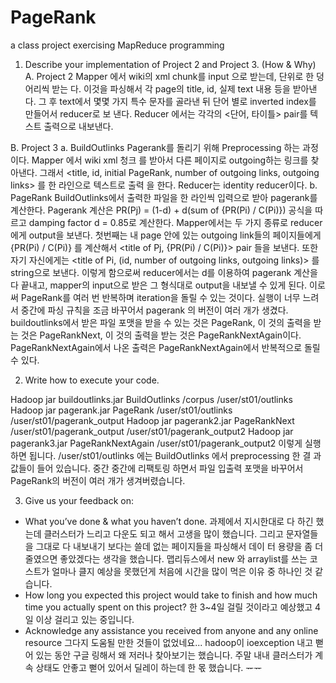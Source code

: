 PageRank
========
a class project exercising MapReduce programming



1. Describe your implementation of Project 2 and Project 3. (How & Why) 
A. Project 2
Mapper 에서 wiki의 xml chunk를 input 으로 받는데, <page> 단위로 한 덩어리씩 받는 다. 이것을 파싱해서 각 page의 title, id, 실제 text 내용 등을 받아낸다. 그 후 text에서 몇몇 가지 특수 문자를 골라낸 뒤 단어 별로 inverted index를 만들어서 reducer로 보 낸다.
Reducer 에서는 각각의 <단어, 타이틀> pair를 텍스트 출력으로 내보낸다. 

B. Project 3
  a. BuildOutlinks
Pagerank를 돌리기 위해 Preprocessing 하는 과정이다. Mapper 에서 wiki xml 청크 를 받아서 다른 페이지로 outgoing하는 링크를 찾아낸다. 그래서 <title, id, initial PageRank, number of outgoing links, outgoing links> 를 한 라인으로 텍스트로 출력 을 한다. Reducer는 identity reducer이다.
  b. PageRank
BuildOutlinks에서 출력한 파일을 한 라인씩 입력으로 받아 pagerank를 계산한다. Pagerank 계산은 PR(Pj) = (1-d) + d(sum of {PR(Pi) / C(Pi)}) 공식을 따르고 damping factor d = 0.85로 계산한다. Mapper에서는 두 가지 종류로 reducer에게 output을 보낸다. 첫번째는 내 page 안에 있는 outgoing link들의 페이지들에게 {PR(Pi) / C(Pi)} 를 계산해서 <title of Pj, {PR(Pi) / C(Pi)}> pair 들을 보낸다. 또한 자기 자신에게는 <title of Pi, (id, number of outgoing links, outgoing links)> 를 string으로 보낸다. 이렇게 함으로써 reducer에서는 d를 이용하여 pagerank 계산을 다 끝내고, mapper의 input으로 받은 그 형식대로 output을 내보낼 수 있게 된다. 이로써 PageRank를 여러 번 반복하며 iteration을 돌릴 수 있는 것이다.
실행이 너무 느려서 중간에 파싱 규칙을 조금 바꾸어서 pagerank 의 버전이 여러 개가 생겼다. buildoutlinks에서 받은 파일 포맷을 받을 수 있는 것은 PageRank, 이 것의 출력을 받는 것은 PageRankNext, 이 것의 출력을 받는 것은
PageRankNextAgain이다. PageRankNextAgain에서 나온 출력은 PageRankNextAgain에서 반복적으로 돌릴 수 있다.


2. Write how to execute your code.

Hadoop jar buildoutlinks.jar BuildOutlinks /corpus /user/st01/outlinks
Hadoop jar pagerank.jar PageRank /user/st01/outlinks /user/st01/pagerank_output
Hadoop jar pagerank2.jar PageRankNext /user/st01/pagerank_output /user/st01/pagerank_output2
Hadoop jar pagerank3.jar PageRankNextAgain /user/st01/pagerank_output2
이렇게 실행하면 됩니다. /user/st01/outlinks 에는 BuildOutlinks 에서 preprocessing 한 결 과 값들이 들어 있습니다. 중간 중간에 리팩토링 하면서 파일 입출력 포맷을 바꾸어서 PageRank의 버전이 여러 개가 생겨버렸습니다.


3. Give us your feedback on:

- What you’ve done & what you haven’t done.
과제에서 지시한대로 다 하긴 했는데 클러스터가 느리고 다운도 되고 해서 고생을 많이 했습니다. 그리고 문자열들을 그대로 다 내보내기 보다는 쓸데 없는 페이지들을 파싱해서 데이 터 용량을 좀 더 줄였으면 좋았겠다는 생각을 했습니다. 맵리듀스에서 new 와 arraylist를 쓰는 코스트가 얼마나 클지 예상을 못했던게 처음에 시간을 많이 먹은 이유 중 하나인 것 같습니다.
- How long you expected this project would take to finish and how much time you actually
spent on this project?
한 3~4일 걸릴 것이라고 예상했고 4일 이상 걸리고 있는 중입니다.
- Acknowledge any assistance you received from anyone and any online resource
그다지 도움될 만한 것들이 없었네요... hadoop이 ioexception 내고 뻗어 있는 동안 구글 링해서 왜 저러나 찾아보기는 했습니다. 주말 내내 클러스터가 계속 상태도 안좋고 뻗어 있어서
딜레이 하는데 한 몫 했습니다. ᅲᅲ
